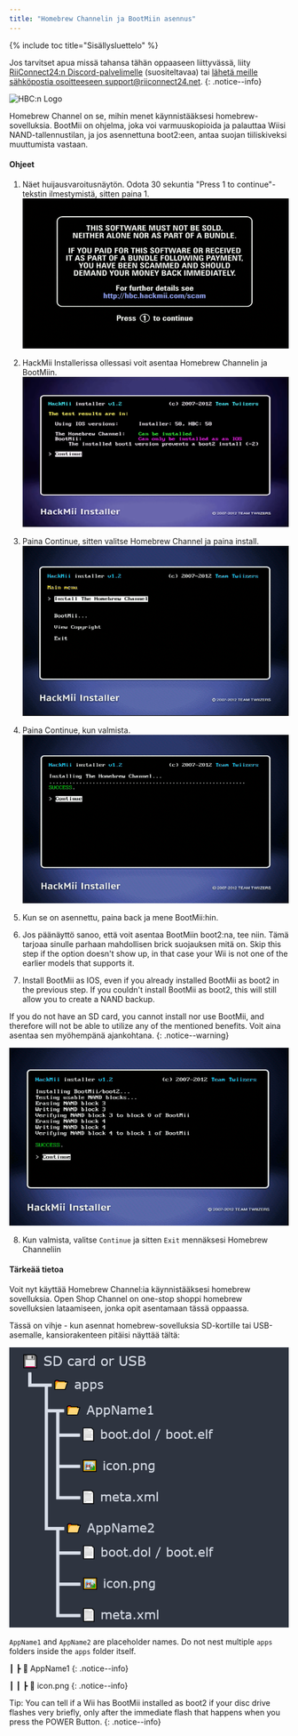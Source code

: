 ```yaml
---
title: "Homebrew Channelin ja BootMiin asennus"
---
```


{% include toc title="Sisällysluettelo" %}

Jos tarvitset apua missä tahansa tähän oppaaseen liittyvässä, liity [RiiConnect24:n Discord-palvelimelle](https://discord.gg/rc24) (suositeltavaa) tai [ lähetä meille sähköpostia osoitteeseen support@riiconnect24.net](mailto:support@riiconnect24.net).
{: .notice--info}

![HBC:n Logo](/images/hbc.png)

Homebrew Channel on se, mihin menet käynnistääksesi homebrew-sovelluksia. BootMii on ohjelma, joka voi varmuuskopioida ja palauttaa Wiisi NAND-tallennustilan, ja jos asennettuna boot2:een, antaa suojan tiiliskiveksi muuttumista vastaan.

#### Ohjeet

1. Näet huijausvaroitusnäytön. Odota 30 sekuntia "Press 1 to continue"-tekstin ilmestymistä, sitten paina 1. ![Huijausnäyttö](/images/Wii/ScamScreen.png)

2. HackMii Installerissa ollessasi voit asentaa Homebrew Channelin ja BootMiin. ![Tulokset](/images/Wii/Results.png)

3. Paina Continue, sitten valitse Homebrew Channel ja paina install. ![Asenna Homebrew Channel](/images/Wii/InstallHomebrewChannel.png)

4. Paina Continue, kun valmista. ![Homebrew Channelin asentaminen onnistui](/images/Wii/SuccessHBC.png)

5. Kun se on asennettu, paina back ja mene BootMii:hin.
6. Jos päänäyttö sanoo, että voit asentaa BootMiin boot2:na, tee niin. Tämä tarjoaa sinulle parhaan mahdollisen brick suojauksen mitä on. Skip this step if the option doesn't show up, in that case your Wii is not one of the earlier models that supports it.
7. Install BootMii as IOS, even if you already installed BootMii as boot2 in the previous step. If you couldn't install BootMii as boot2, this will still allow you to create a NAND backup.

If you do not have an SD card, you cannot install nor use BootMii, and therefore will not be able to utilize any of the mentioned benefits. Voit aina asentaa sen myöhempänä ajankohtana.
{: .notice--warning}

![BootMiin Asennus](/images/Wii/InstallBootMii.png)

8. Kun valmista, valitse `Continue` ja sitten `Exit` mennäksesi Homebrew Channeliin

#### Tärkeää tietoa

Voit nyt käyttää Homebrew Channel:ia käynnistääksesi homebrew sovelluksia. Open Shop Channel on one-stop shoppi homebrew sovelluksien lataamiseen, jonka opit asentamaan tässä oppaassa.

Tässä on vihje - kun asennat homebrew-sovelluksia SD-kortille tai USB-asemalle, kansiorakenteen pitäisi näyttää tältä:

![Proper SD Card Folder Structure](images/Wii/FolderStructure.png)

`AppName1` and `AppName2` are placeholder names. Do not nest multiple `apps` folders inside the `apps` folder itself.

┃ ┣ 📂 AppName1
{: .notice--info}

┃ ┃ ┣ 📄 icon.png
{: .notice--info}

Tip: You can tell if a Wii has BootMii installed as boot2 if your disc drive flashes very briefly, only after the immediate flash that happens when you press the POWER Button.
{: .notice--info}
